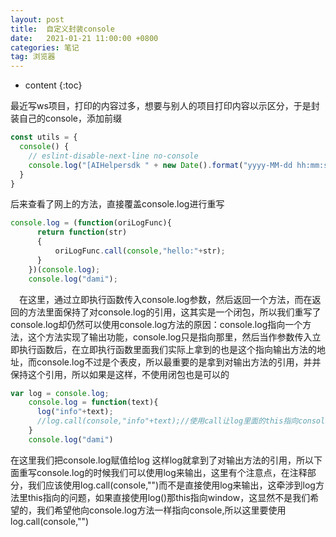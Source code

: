 ```yaml
---
layout: post
title:  自定义封装console
date:   2021-01-21 11:00:00 +0800
categories: 笔记
tag: 浏览器
---
```

* content
{:toc}

最近写ws项目，打印的内容过多，想要与别人的项目打印内容以示区分，于是封装自己的console，添加前缀

```js
const utils = {
  console() {
    // eslint-disable-next-line no-console
    console.log("[AIHelpersdk " + new Date().format("yyyy-MM-dd hh:mm:ss") + "]:", ...arguments)
  }
}
```

后来查看了网上的方法，直接覆盖console.log进行重写

```js
console.log = (function(oriLogFunc){
      return function(str)
      {
          oriLogFunc.call(console,"hello:"+str);
      }
    })(console.log);
    console.log("dami");
```

　在这里，通过立即执行函数传入console.log参数，然后返回一个方法，而在返回的方法里面保持了对console.log的引用，这其实是一个闭包，所以我们重写了console.log却仍然可以使用console.log方法的原因：console.log指向一个方法，这个方法实现了输出功能，console.log只是指向那里，然后当作参数传入立即执行函数后，在立即执行函数里面我们实际上拿到的也是这个指向输出方法的地址，而console.log不过是个表皮，所以最重要的是拿到对输出方法的引用，并并保持这个引用，所以如果是这样，不使用闭包也是可以的

```js
var log = console.log;
    console.log = function(text){
      log("info"+text);
      //log.call(console,"info"+text);//使用call让log里面的this指向console,而不是window
    }
    console.log("dami")
```

在这里我们把console.log赋值给log 这样log就拿到了对输出方法的引用，所以下面重写console.log的时候我们可以使用log来输出，这里有个注意点，在注释部分，我们应该使用log.call(console,"")而不是直接使用log来输出，这牵涉到log方法里this指向的问题，如果直接使用log()那this指向window，这显然不是我们希望的，我们希望他向console.log方法一样指向console,所以这里要使用log.call(console,"")
